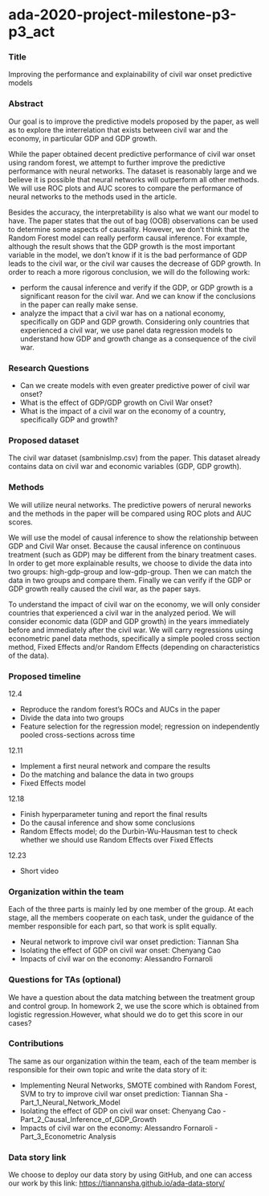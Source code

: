 # ada-2020-project-milestone-p3-p3_act

### Title
Improving the performance and explainability of civil war onset predictive models

### Abstract
Our goal is to improve the predictive models proposed by the paper, as well as to explore the interrelation that exists between civil war and the economy, in particular GDP and GDP growth.

While the paper obtained decent predictive performance of civil war onset using random forest, we attempt to further improve the predictive performance with neural networks. The dataset is reasonably large and we believe it is possible that neural networks will outperform all other methods. We will use ROC plots and AUC scores to compare the performance of neural networks to the methods used in the article.

Besides the accuracy, the interpretability is also what we want our model to have. The paper states that the out of bag (OOB) observations can be used to determine some aspects of causality. However, we don’t think that the Random Forest model can really perform causal inference. For example, although the result shows that the GDP growth is the most important variable in the model, we don’t know if it is the bad performance of GDP leads to the civil war, or the civil war causes the decrease of GDP growth. In order to reach a more rigorous conclusion, we will do the following work:
- perform the causal inference and verify if the GDP, or GDP growth is a significant reason for the civil war. And we can know if the conclusions in the paper can really make sense.
- analyze the impact that a civil war has on a national economy, specifically on GDP and GDP growth. Considering only countries that experienced a civil war, we use panel data regression models to understand how GDP and growth change as a consequence of the civil war.

### Research Questions
- Can we create models with even greater predictive power of civil war onset?
- What is the effect of GDP/GDP growth on Civil War onset?
- What is the impact of a civil war on the economy of a country, specifically GDP and growth?

### Proposed dataset
The civil war dataset (sambnisImp.csv) from the paper. This dataset already contains data on civil war and economic variables (GDP, GDP growth).

### Methods
We will utilize neural networks. The predictive powers of nerural neworks and the methods in the paper will be compared using ROC plots and AUC scores.

We will use the model of causal inference to show the relationship between GDP and Civil War onset. Because the causal inference on continuous treatment (such as GDP) may be different from the binary treatment cases. In order to get more explainable results, we choose to divide the data into two groups: high-gdp-group and low-gdp-group. Then we can match the data in two groups and compare them. Finally we can verify if the GDP or GDP growth really caused the civil war, as the paper says.

To understand the impact of civil war on the economy, we will only consider countries that experienced a civil war in the analyzed period. We will consider economic data (GDP and GDP growth) in the years immediately before and immediately after the civil war. We will carry regressions using econometric panel data methods, specifically a simple pooled cross section method, Fixed Effects and/or Random Effects (depending on characteristics of the data).

### Proposed timeline
12.4
- Reproduce the random forest’s ROCs and AUCs in the paper
- Divide the data into two groups
- Feature selection for the regression model; regression on independently pooled cross-sections across time 

12.11
- Implement a first neural network and compare the results
- Do the matching and balance the data in two groups
- Fixed Effects model

12.18 
- Finish hyperparameter tuning and report the final results
- Do the causal inference and show some conclusions
- Random Effects model; do the Durbin-Wu-Hausman test to check whether we should use Random Effects over Fixed Effects

12.23 
- Short video	

### Organization within the team
Each of the three parts is mainly led by one member of the group. At each stage, all the members cooperate on each task, under the guidance of the member responsible for each part, so that work is split equally.
- Neural network to improve civil war onset prediction: Tiannan Sha
- Isolating the effect of GDP on civil war onset: Chenyang Cao
- Impacts of civil war on the economy: Alessandro Fornaroli


### Questions for TAs (optional)
We have a question about the data matching between the treatment group and control group. In homework 2, we use the score which is obtained from logistic regression.However, what should we do to get this score in our cases?



### Contributions

The same as our organization within the team, each of the team member is responsible for their own topic and write the data story of it:

- Implementing Neural Networks, SMOTE combined with Random Forest, SVM to try to improve civil war onset prediction: Tiannan Sha - Part_1_Neural_Network_Model
- Isolating the effect of GDP on civil war onset: Chenyang Cao - Part_2_Causal_Inference_of_GDP_Growth
- Impacts of civil war on the economy: Alessandro Fornaroli - Part_3_Econometric Analysis



### Data story link

We choose to deploy our data story by using GitHub, and one can access our work by this link:  https://tiannansha.github.io/ada-data-story/

